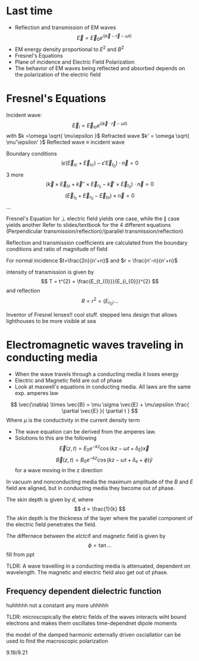 # Last time 
- Reflection and transmission of EM waves 
$$
\vec{E} = \vec{E}_{0}e^{i(\vec{k}-\vec{r}-\omega t)}
$$
- EM energy density proportional to $E^{2}$ and $B^{2}$
- Fresnel's Equations
- Plane of incidence and Electric Field Polarization
- The behavior of EM waves being reflected and absorbed depends on the polarization of the electric field

# Fresnel's Equations

Incident wave: 
$$
\vec{E}_{i} = \vec{E} _{io} e^{i(\vec{k}\cdot \vec{r} -\omega t)}
$$
with $k =\omega \sqrt{ \mu\epsilon }$
Refracted wave $k' = \omega \sqrt{ \mu'\epsilon' }$
Reflected wave $\equiv$ incident wave

Boundary conditions 
$$
(\epsilon(\vec{E}_{ic}+\vec{E}_{rc})-\epsilon'\vec{E}_{t_{0}})\cdot \vec{n} = 0
$$
3 more
$$
(\vec{k} \times \vec{E}_{io} + \vec{k} '' \times \vec{E}_{r_{0}}-\vec{k}'\times \vec{E}_{t_{0}})\cdot \vec{n}=0
$$
$$
(\vec{E} _{i_{0}}+\vec{E}_{r_{0}}-\vec{E}_{to}) \times \vec{n} = 0
$$
...

Fresnel's Equation for $\perp$ electric field yields one case, while the $\parallel$ case yields another
Refer to slides/textbook for the 4 different equations (Perpendicular transmission/reflection)/(parallel transmission/reflection)

Reflection and transmission coefficients are calculated from the boundary conditions and ratio of magnitude of field

For normal incidence $t=\frac{2n}{n'+n}$ and $r = \frac{n'-n}{n'+n}$

intensity of transmission is given by 
$$
T = t^{2} = \frac{E_{t_{0}}}{E_{i_{0}}}^{2}
$$
and reflection 
$$
R=r^{2}=(E_{r_{0}/}\dots
$$

Inventor of Fresnel lenses!! cool stuff. stepped lens design that allows lighthouses to be more visible at sea

# Electromagnetic waves traveling in conducting media 

- When the wave travels through a conducting media it loses energy 
- Electric and Magnetic field are out of phase 
- Look at maxwell's equations in conducting media. All laws are the same exp. amperes law

$$
\vec{\nabla} \times \vec{B} = \mu \sigma \vec{E} + \mu\epsilon \frac{ \partial \vec{E} }{ \partial t } 
$$
Where $\mu$ is the conductivity in the current density term

- The wave equation can be derived from the amperes law. 
- Solutions to this are the following
$$
\vec{E}(z,t) = E_{0}e^{-kz}\cos(kz-\omega t+\delta_{E})\vec{x}
$$
$$
\vec{B}(z,t) = B_{0}e^{-kz}\cos(kz-\omega t+\delta_{e}+\phi)\hat{y}
$$
for a wave moving in the z direction 

In vacuum and nonconducting media the maximum amplitude of the $B$ and $E$ field are aligned, but in conducting media they become out of phase.

The skin depth is given by $d$, where 
$$
d = \frac{1}{k}
$$
The skin depth is the thickness of the layer where the parallel component of the electric field penetrates the field.

The differnece between the elctcif and magnetic field is given by 
$$
\phi = \tan\dots
$$
fill from ppt

TLDR: A wave travelling in a conducting media is attenuated, dependent on wavelength. The magnetic and electric field also get out of phase. 


## Frequency dependent dielectric function 

huhhhhh not a constant any more uhhhhh

TLDR: 
microscopically the eletric fields of the waves interacts wiht bound electrons and makes them oscillates 
time-dependnet dipole moments 

the model of the damped harmonic externally driven osciallatior can be used to find the macroscopic polarization 


9.19/9.21






